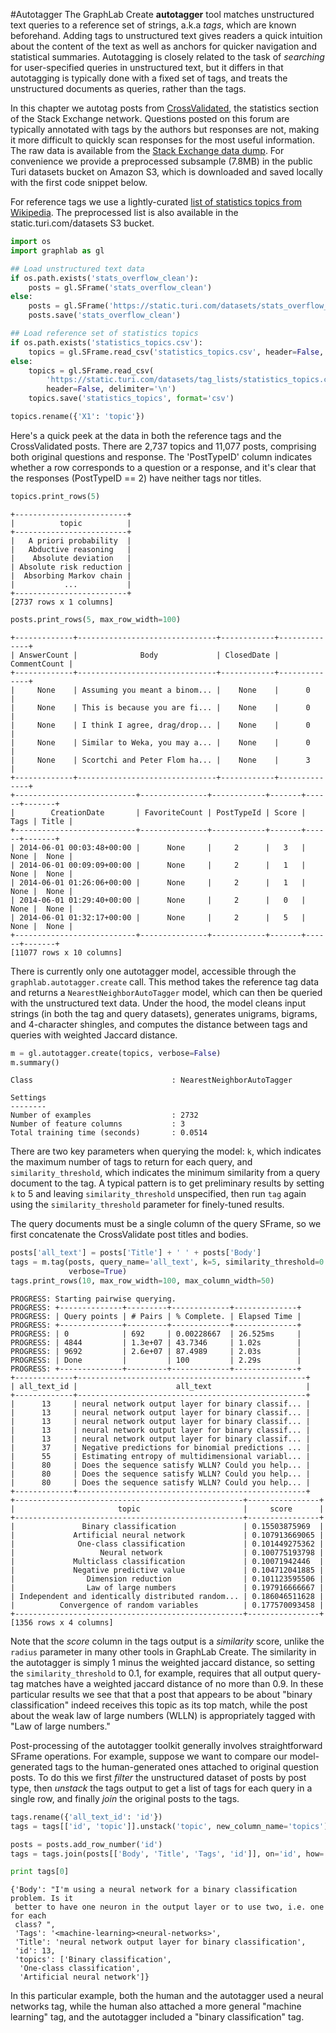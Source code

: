 <script src="../turi/js/recview.js"></script>
#Autotagger
The GraphLab Create **autotagger** tool matches unstructured text queries to a
reference set of strings, a.k.a *tags*, which are known beforehand. Adding tags
to unstructured text gives readers a quick intuition about the content of the
text as well as anchors for quicker navigation and statistical summaries.
Autotagging is closely related to the task of *searching* for user-specified
queries in unstructured text, but it differs in that autotagging is typically
done with a fixed set of tags, and treats the unstructured documents as queries,
rather than the tags.

In this chapter we autotag posts from
[CrossValidated](http://stats.stackexchange.com/), the statistics section of the
Stack Exchange network. Questions posted on this forum are typically annotated
with tags by the authors but responses are not, making it more difficult to
quickly scan responses for the most useful information. The raw data is
available from the [Stack Exchange data
dump](https://archive.org/details/stackexchange). For convenience we provide a
preprocessed subsample (7.8MB) in the public Turi datasets bucket on Amazon S3,
which is downloaded and saved locally with the first code snippet below.

For reference tags we use a lightly-curated [list of statistics topics from
Wikipedia](http://en.wikipedia.org/wiki/List_of_statistics_articles). The
preprocessed list is also available in the static.turi.com/datasets S3 bucket.

```python
import os
import graphlab as gl

## Load unstructured text data
if os.path.exists('stats_overflow_clean'):
    posts = gl.SFrame('stats_overflow_clean')
else:
    posts = gl.SFrame('https://static.turi.com/datasets/stats_overflow_clean')
    posts.save('stats_overflow_clean')

## Load reference set of statistics topics
if os.path.exists('statistics_topics.csv'):
    topics = gl.SFrame.read_csv('statistics_topics.csv', header=False, delimiter='\n')
else:
    topics = gl.SFrame.read_csv(
        'https://static.turi.com/datasets/tag_lists/statistics_topics.csv',
        header=False, delimiter='\n')
    topics.save('statistics_topics', format='csv')

topics.rename({'X1': 'topic'})
```

Here's a quick peek at the data in both the reference tags and the
CrossValidated posts. There are 2,737 topics and 11,077 posts, comprising both
original questions and response. The 'PostTypeID' column indicates whether a row
corresponds to a question or a response, and it's clear that the responses
(PostTypeID == 2) have neither tags nor titles.

```python
topics.print_rows(5)
```
```no-highlight
+-------------------------+
|          topic          |
+-------------------------+
|   A priori probability  |
|   Abductive reasoning   |
|    Absolute deviation   |
| Absolute risk reduction |
|  Absorbing Markov chain |
|           ...           |
+-------------------------+
[2737 rows x 1 columns]
```

```python
posts.print_rows(5, max_row_width=100)
```
```no-highlight
+-------------+-------------------------------+------------+--------------+
| AnswerCount |              Body             | ClosedDate | CommentCount |
+-------------+-------------------------------+------------+--------------+
|     None    | Assuming you meant a binom... |    None    |      0       |
|     None    | This is because you are fi... |    None    |      0       |
|     None    | I think I agree, drag/drop... |    None    |      0       |
|     None    | Similar to Weka, you may a... |    None    |      0       |
|     None    | Scortchi and Peter Flom ha... |    None    |      3       |
+-------------+-------------------------------+------------+--------------+
+---------------------------+---------------+------------+-------+------+-------+
|        CreationDate       | FavoriteCount | PostTypeId | Score | Tags | Title |
+---------------------------+---------------+------------+-------+------+-------+
| 2014-06-01 00:03:48+00:00 |      None     |     2      |   3   | None |  None |
| 2014-06-01 00:09:09+00:00 |      None     |     2      |   1   | None |  None |
| 2014-06-01 01:26:06+00:00 |      None     |     2      |   1   | None |  None |
| 2014-06-01 01:29:40+00:00 |      None     |     2      |   0   | None |  None |
| 2014-06-01 01:32:17+00:00 |      None     |     2      |   5   | None |  None |
+---------------------------+---------------+------------+-------+------+-------+
[11077 rows x 10 columns]
```

There is currently only one autotagger model, accessible through the
`graphlab.autotagger.create` call. This method takes the reference tag data and
returns a `NearestNeighborAutoTagger` model, which can then be queried with the
unstructured text data. Under the hood, the model cleans input strings (in both
the tag and query datasets), generates unigrams, bigrams, and 4-character
shingles, and computes the distance between tags and queries with weighted
Jaccard distance.

```python
m = gl.autotagger.create(topics, verbose=False)
m.summary()
```
```no-highlight
Class                               : NearestNeighborAutoTagger

Settings
--------
Number of examples                  : 2732
Number of feature columns           : 3
Total training time (seconds)       : 0.0514
```

There are two key parameters when querying the model: `k`, which indicates the maximum number of tags to return for each query, and `similarity_threshold`, which indicates the minimum similarity from a query document to the tag. A typical pattern is to get preliminary results by setting `k` to 5 and leaving `similarity_threshold` unspecified, then run `tag` again using the `similarity_threshold` parameter for finely-tuned results.

The query documents must be a single column of the query SFrame, so we first concatenate the CrossValidate post titles and bodies.

```python
posts['all_text'] = posts['Title'] + ' ' + posts['Body']
tags = m.tag(posts, query_name='all_text', k=5, similarity_threshold=0.1,
             verbose=True)
tags.print_rows(10, max_row_width=100, max_column_width=50)
```
```no-highlight
PROGRESS: Starting pairwise querying.
PROGRESS: +--------------+---------+-------------+--------------+
PROGRESS: | Query points | # Pairs | % Complete. | Elapsed Time |
PROGRESS: +--------------+---------+-------------+--------------+
PROGRESS: | 0            | 692     | 0.00228667  | 26.525ms     |
PROGRESS: | 4844         | 1.3e+07 | 43.7346     | 1.02s        |
PROGRESS: | 9692         | 2.6e+07 | 87.4989     | 2.03s        |
PROGRESS: | Done         |         | 100         | 2.29s        |
PROGRESS: +--------------+---------+-------------+--------------+
+-------------+---------------------------------------------------+
| all_text_id |                      all_text                     |
+-------------+---------------------------------------------------+
|      13     | neural network output layer for binary classif... |
|      13     | neural network output layer for binary classif... |
|      13     | neural network output layer for binary classif... |
|      13     | neural network output layer for binary classif... |
|      13     | neural network output layer for binary classif... |
|      37     | Negative predictions for binomial predictions ... |
|      55     | Estimating entropy of multidimensional variabl... |
|      80     | Does the sequence satisfy WLLN? Could you help... |
|      80     | Does the sequence satisfy WLLN? Could you help... |
|      80     | Does the sequence satisfy WLLN? Could you help... |
+-------------+---------------------------------------------------+
+---------------------------------------------------+----------------+
|                       topic                       |     score      |
+---------------------------------------------------+----------------+
|               Binary classification               | 0.15503875969  |
|             Artificial neural network             | 0.107913669065 |
|              One-class classification             | 0.101449275362 |
|                   Neural network                  | 0.100775193798 |
|             Multiclass classification             | 0.10071942446  |
|             Negative predictive value             | 0.104712041885 |
|                Dimension reduction                | 0.101123595506 |
|                Law of large numbers               | 0.197916666667 |
| Independent and identically distributed random... | 0.186046511628 |
|          Convergence of random variables          | 0.177570093458 |
+---------------------------------------------------+----------------+
[1356 rows x 4 columns]
```

Note that the *score* column in the tags output is a *similarity* score, unlike the `radius` parameter in many other tools in GraphLab Create. The similarity in the autotagger is simply 1 minus the weighted jaccard distance, so setting the `similarity_threshold` to 0.1, for example, requires that all output query-tag matches have a weighted jaccard distance of no more than 0.9.  In these particular results we see that that a post that appears to be about "binary classification" indeed receives this topic as its top match, while the post about the weak law of large numbers (WLLN) is appropriately tagged with "Law of large numbers."

Post-processing of the autotagger toolkit generally involves straightforward SFrame operations. For example, suppose we want to compare our model-generated tags to the human-generated ones attached to original question posts. To do this we first *filter* the unstructured dataset of posts by post type, then *unstack* the tags output to get a list of tags for each query in a single row, and finally *join* the original posts to the tags.

```python
tags.rename({'all_text_id': 'id'})
tags = tags[['id', 'topic']].unstack('topic', new_column_name='topics')

posts = posts.add_row_number('id')
tags = tags.join(posts[['Body', 'Title', 'Tags', 'id']], on='id', how='left')

print tags[0]
```
```no-highlight
{'Body': "I'm using a neural network for a binary classification problem. Is it
 better to have one neuron in the output layer or to use two, i.e. one for each
 class? ",
 'Tags': '<machine-learning><neural-networks>',
 'Title': 'neural network output layer for binary classification',
 'id': 13,
 'topics': ['Binary classification',
  'One-class classification',
  'Artificial neural network']}
```

In this particular example, both the human and the autotagger used a neural
networks tag, while the human also attached a more general "machine learning"
tag, and the autotagger included a "binary classification" tag.
